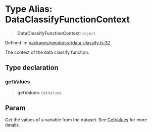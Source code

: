 # Type Alias: DataClassifyFunctionContext

> **DataClassifyFunctionContext**: `object`

Defined in: [packages/geoda/src/data-classify.ts:32](https://github.com/GeoDaCenter/openassistant/blob/65e761aafcb8b3d759c0e5ae9c1cbe8e024f7128/packages/geoda/src/data-classify.ts#L32)

The context of the data classify function.

## Type declaration

### getValues

> **getValues**: `GetValues`

## Param

Get the values of a variable from the dataset. See [GetValues](GetValues.md) for more details.
